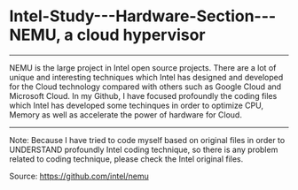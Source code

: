 # Intel-Study---Hardware-Section---NEMU, a cloud hypervisor

-----------------------------------------------------------------------------------------------------------------------------------------

NEMU is the large project in Intel open source projects. There are a lot of unique and interesting techniques which Intel has designed and developed for the Cloud technology compared with others such as Google Cloud and Microsoft Cloud. 
In my Github, I have focused profoundly the coding files which Intel has developed some techinques in order to optimize CPU, Memory as well as accelerate the power of hardware for Cloud. 

--------------------------------------------------------------------------------------------------------------------------------------

Note: Because I have tried to code myself based on original files in order to UNDERSTAND profoundly Intel coding technique, so there is any problem related to coding technique, please check the Intel original files.

Source: https://github.com/intel/nemu
